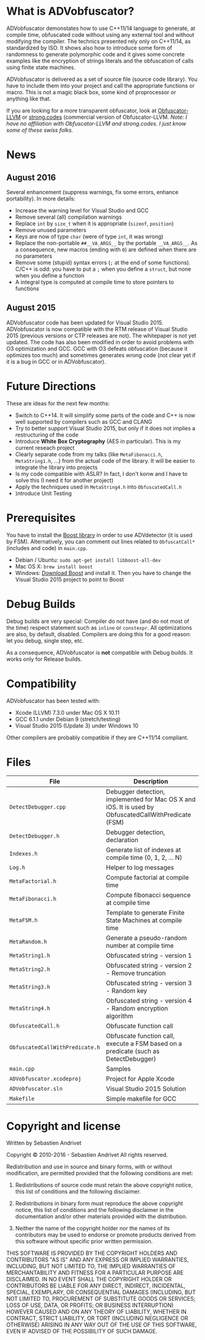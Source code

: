 What is ADVobfuscator?
======================

ADVobfuscator demonstates how to use C++11/14 language to generate, at compile time, obfuscated code without using any external tool and without modifying the compiler. The technics presented rely only on C++11/14, as standardized by ISO. It shows also how to introduce some form of randomness to generate polymorphic code and it gives some concrete examples like the encryption of strings literals and the obfuscation of calls using finite state machines.

ADVobfuscator is delivered as a set of source file (source code library). You have to include them into your project and call the appropriate functions or macro. This is not a magic black box, some kind of proprocessor or anything like that.

If you are looking for a more transparent obfuscator, look at [Obfuscator-LLVM](https://github.com/obfuscator-llvm/obfuscator/wiki) or [strong.codes](https://strong.codes) (commercial version of Obfuscator-LLVM. *Note: I have no affiliation with Obfuscator-LLVM and strong.codes. I just know some of these swiss folks.*


News
====

August 2016
-----------

Several enhancement (suppress warnings, fix some errors, enhance portability). In more details:

- Increase the warning level for Visual Studio and GCC
- Remove several (all) compilation warnings
- Replace `int` by `size_t` when it is appropriate (`sizeof`, `position`)
- Remove unused parameters
- Keys are now of type `char` (were of type `int`, it was wrong)
- Replace the non-portable `##__VA_ARGS__` by the portable `__VA_ARGS__`. As a consequence, new macros (ending with `0`) are defined when there are no parameters
- Remove some (stupid) syntax errors (`;` at the end of some functions). C/C++ is odd: you have to put a `;` when you define a `struct`, but none when you define a function
- A integral type is computed at compile time to store pointers to functions

August 2015
-----------

ADVobfuscator code has been updated for Visual Studio 2015. ADVobfuscator is now compatible with the RTM release of Visual Studio 2015 (previous versions or CTP releases are not). The whitepaper is not yet updated. The code has also been modified in order to avoid problems with O3 optimization and GCC. GCC with O3 defeats obfuscation (because it optimizes too much) and sometimes generates wrong code (not clear yet if it is a bug in GCC or in ADVobfuscator).


Future Directions
=================

These are ideas for the next few months:

- Switch to C++14. It will simplify some parts of the code and C++ is now well supported by compilers such as GCC and CLANG
- Try to better support Visual Studio 2015, but only if it does not implies a restructuring of the code
- Introduce **White Box Cryptography** (AES in particular). This is my current reseach project
- Clearly separate code from my talks (like `MetaFibonacci.h`, `MetaString1.h`, ...) from the actual code of the library. It will be easier to integrate the library into projects
- Is my code compatible with ASLR? In fact, I don't konw and I have to solve this (I need it for another project)
- Apply the techniques used in `MetaString4.h` into `ObfuscatedCall.h`
- )ntroduce Unit Testing


Prerequisites
=============

You have to install the [Boost library](www.boost.org) in order to use ADVdetector (it is used by FSM). Alternatively, you can comment out lines related to `ObfuscatCall*` (includes and code) in `main.cpp`.

- Debian / Ubuntu: `sudo apt-get install libboost-all-dev`
- Mac OS X: `brew install boost`
- Windows: [Download Boost](https://sourceforge.net/projects/boost/files/boost/1.61.0/boost_1_61_0.zip/download) and install it. Then you have to change the Visual Studio 2015 project to point to Boost

Debug Builds
============

Debug builds are very special: Compiler do not have (and do not most of the time) respect statement such as `inline` or `constexpr`. All optimizations are also, by default, disabled. Compilers are doing this for a good reason: let you debug, single step, etc.

As a consequence, ADVobfuscator is **not** compatible with Debug builds. It works only for Release builds.

Compatibility
=============

ADVobfuscator has been tested with:
- Xcode (LLVM) 7.3.0 under Mac OS X 10.11
- GCC 6.1.1 under Debian 9 (stretch/testing)
- Visual Studio 2015 (Update 3) under Windows 10

Other compilers are probably compatible if they are C++11/14 compliant.

Files
=====

| File                            | Description |
| ------------------------------- |-------------|
| `DetectDebugger.cpp`            | Debugger detection, implemented for Mac OS X and iOS. It is used by ObfuscatedCallWithPredicate (FSM) |
| `DetectDebugger.h`              | Debugger detection, declaration |
| `Indexes.h`                     | Generate list of indexes at compile time (0, 1, 2, ... N) |
| `Log.h`                         | Helper to log messages |
| `MetaFactorial.h`               | Compute factorial at compile time |
| `MetaFibonacci.h`               | Compute fibonacci sequence at compile time |
| `MetaFSM.h`                     | Template to generate Finite State Machines at compile time |
| `MetaRandom.h`                  | Generate a pseudo-random number at compile time |
| `MetaString1.h`                 | Obfuscated string - version 1 |
| `MetaString2.h`                 | Obfuscated string - version 2 - Remove truncation |
| `MetaString3.h`                 | Obfuscated string - version 3 - Random key |
| `MetaString4.h`                 | Obfuscated string - version 4 - Random encryption algorithm |
| `ObfuscatedCall.h`              | Obfuscate function call |
| `ObfuscatedCallWithPredicate.h` | Obfuscate function call, execute a FSM based on a predicate (such as DetectDebugger) |
| `main.cpp`                      | Samples |
| `ADVobfuscator.xcodeproj`       | Project for Apple Xcode |
| `ADVobfuscator.sln`             | Visual Studio 2015 Solution |
| `Makefile`                      | Simple makefile for GCC |


Copyright and license
=====================

Written by Sebastien Andrivet

Copyright &copy; 2010-2016 - Sebastien Andrivet
All rights reserved.

Redistribution and use in source and binary forms, with or without modification, are permitted provided that the following conditions are met:

1. Redistributions of source code must retain the above copyright notice, this list of conditions and the following disclaimer.

2. Redistributions in binary form must reproduce the above copyright notice, this list of conditions and the following disclaimer in the documentation and/or other materials provided with the distribution.

3. Neither the name of the copyright holder nor the names of its contributors may be used to endorse or promote products derived from this software without specific prior written permission.

THIS SOFTWARE IS PROVIDED BY THE COPYRIGHT HOLDERS AND CONTRIBUTORS "AS IS" AND ANY EXPRESS OR IMPLIED WARRANTIES, INCLUDING, BUT NOT LIMITED TO, THE IMPLIED WARRANTIES OF MERCHANTABILITY AND FITNESS FOR A PARTICULAR PURPOSE ARE DISCLAIMED. IN NO EVENT SHALL THE COPYRIGHT HOLDER OR CONTRIBUTORS BE LIABLE FOR ANY DIRECT, INDIRECT, INCIDENTAL, SPECIAL, EXEMPLARY, OR CONSEQUENTIAL DAMAGES (INCLUDING, BUT NOT LIMITED TO, PROCUREMENT OF SUBSTITUTE GOODS OR SERVICES; LOSS OF USE, DATA, OR PROFITS; OR BUSINESS INTERRUPTION) HOWEVER CAUSED AND ON ANY THEORY OF LIABILITY, WHETHER IN CONTRACT, STRICT LIABILITY, OR TORT (INCLUDING NEGLIGENCE OR OTHERWISE) ARISING IN ANY WAY OUT OF THE USE OF THIS SOFTWARE, EVEN IF ADVISED OF THE POSSIBILITY OF SUCH DAMAGE.